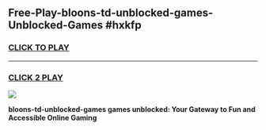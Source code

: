 
## Free-Play-bloons-td-unblocked-games-Unblocked-Games #hxkfp
<h3>
<a href="https://news.freeplayer.one?title=bloons-td-unblocked-games&ref=8M">CLICK TO PLAY</a></h3>
<hr>

<h3>
<a href="https://news.freeplayer.one?title=bloons-td-unblocked-games&ref=8M">CLICK 2 PLAY</a>
  
</h3>

<a href="https://news.freeplayer.one?title=bloons-td-unblocked-games&ref=8M"><img src="https://clearcache.store/games.png"></a>


**bloons-td-unblocked-games games unblocked: Your Gateway to Fun and Accessible Online Gaming**

